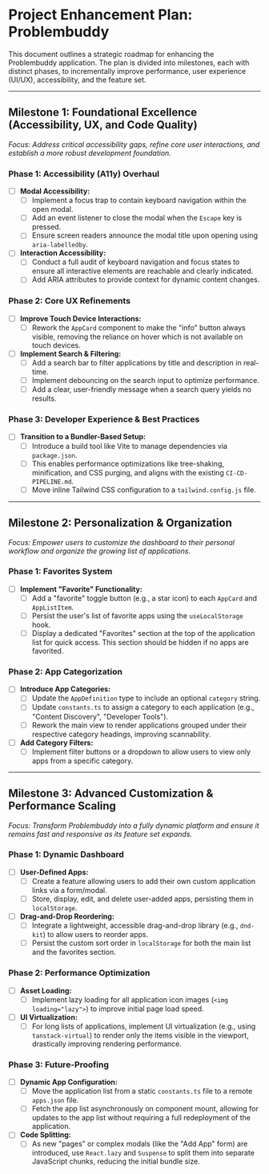 # Project Enhancement Plan: Problembuddy

This document outlines a strategic roadmap for enhancing the Problembuddy application. The plan is divided into milestones, each with distinct phases, to incrementally improve performance, user experience (UI/UX), accessibility, and the feature set.

---

## Milestone 1: Foundational Excellence (Accessibility, UX, and Code Quality)

*Focus: Address critical accessibility gaps, refine core user interactions, and establish a more robust development foundation.*

### Phase 1: Accessibility (A11y) Overhaul
- [ ] **Modal Accessibility:**
    - [ ] Implement a focus trap to contain keyboard navigation within the open modal.
    - [ ] Add an event listener to close the modal when the `Escape` key is pressed.
    - [ ] Ensure screen readers announce the modal title upon opening using `aria-labelledby`.
- [ ] **Interaction Accessibility:**
    - [ ] Conduct a full audit of keyboard navigation and focus states to ensure all interactive elements are reachable and clearly indicated.
    - [ ] Add ARIA attributes to provide context for dynamic content changes.

### Phase 2: Core UX Refinements
- [ ] **Improve Touch Device Interactions:**
    - [ ] Rework the `AppCard` component to make the "info" button always visible, removing the reliance on hover which is not available on touch devices.
- [ ] **Implement Search & Filtering:**
    - [ ] Add a search bar to filter applications by title and description in real-time.
    - [ ] Implement debouncing on the search input to optimize performance.
    - [ ] Add a clear, user-friendly message when a search query yields no results.

### Phase 3: Developer Experience & Best Practices
- [ ] **Transition to a Bundler-Based Setup:**
    - [ ] Introduce a build tool like Vite to manage dependencies via `package.json`.
    - [ ] This enables performance optimizations like tree-shaking, minification, and CSS purging, and aligns with the existing `CI-CD-PIPELINE.md`.
    - [ ] Move inline Tailwind CSS configuration to a `tailwind.config.js` file.

---

## Milestone 2: Personalization & Organization

*Focus: Empower users to customize the dashboard to their personal workflow and organize the growing list of applications.*

### Phase 1: Favorites System
- [ ] **Implement "Favorite" Functionality:**
    - [ ] Add a "favorite" toggle button (e.g., a star icon) to each `AppCard` and `AppListItem`.
    - [ ] Persist the user's list of favorite apps using the `useLocalStorage` hook.
    - [ ] Display a dedicated "Favorites" section at the top of the application list for quick access. This section should be hidden if no apps are favorited.

### Phase 2: App Categorization
- [ ] **Introduce App Categories:**
    - [ ] Update the `AppDefinition` type to include an optional `category` string.
    - [ ] Update `constants.ts` to assign a category to each application (e.g., "Content Discovery", "Developer Tools").
    - [ ] Rework the main view to render applications grouped under their respective category headings, improving scannability.
- [ ] **Add Category Filters:**
    - [ ] Implement filter buttons or a dropdown to allow users to view only apps from a specific category.

---

## Milestone 3: Advanced Customization & Performance Scaling

*Focus: Transform Problembuddy into a fully dynamic platform and ensure it remains fast and responsive as its feature set expands.*

### Phase 1: Dynamic Dashboard
- [ ] **User-Defined Apps:**
    - [ ] Create a feature allowing users to add their own custom application links via a form/modal.
    - [ ] Store, display, edit, and delete user-added apps, persisting them in `localStorage`.
- [ ] **Drag-and-Drop Reordering:**
    - [ ] Integrate a lightweight, accessible drag-and-drop library (e.g., `dnd-kit`) to allow users to reorder apps.
    - [ ] Persist the custom sort order in `localStorage` for both the main list and the favorites section.

### Phase 2: Performance Optimization
- [ ] **Asset Loading:**
    - [ ] Implement lazy loading for all application icon images (`<img loading="lazy">`) to improve initial page load speed.
- [ ] **UI Virtualization:**
    - [ ] For long lists of applications, implement UI virtualization (e.g., using `tanstack-virtual`) to render only the items visible in the viewport, drastically improving rendering performance.

### Phase 3: Future-Proofing
- [ ] **Dynamic App Configuration:**
    - [ ] Move the application list from a static `constants.ts` file to a remote `apps.json` file.
    - [ ] Fetch the app list asynchronously on component mount, allowing for updates to the app list without requiring a full redeployment of the application.
- [ ] **Code Splitting:**
    - [ ] As new "pages" or complex modals (like the "Add App" form) are introduced, use `React.lazy` and `Suspense` to split them into separate JavaScript chunks, reducing the initial bundle size.
